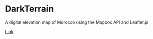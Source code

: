 # DarkTerrain
A digital elevation map of Morocco using the Mapbox API and Leaflet.js

<a href="https://bstefansen.github.io/DarkTerrain/">Link</a>

